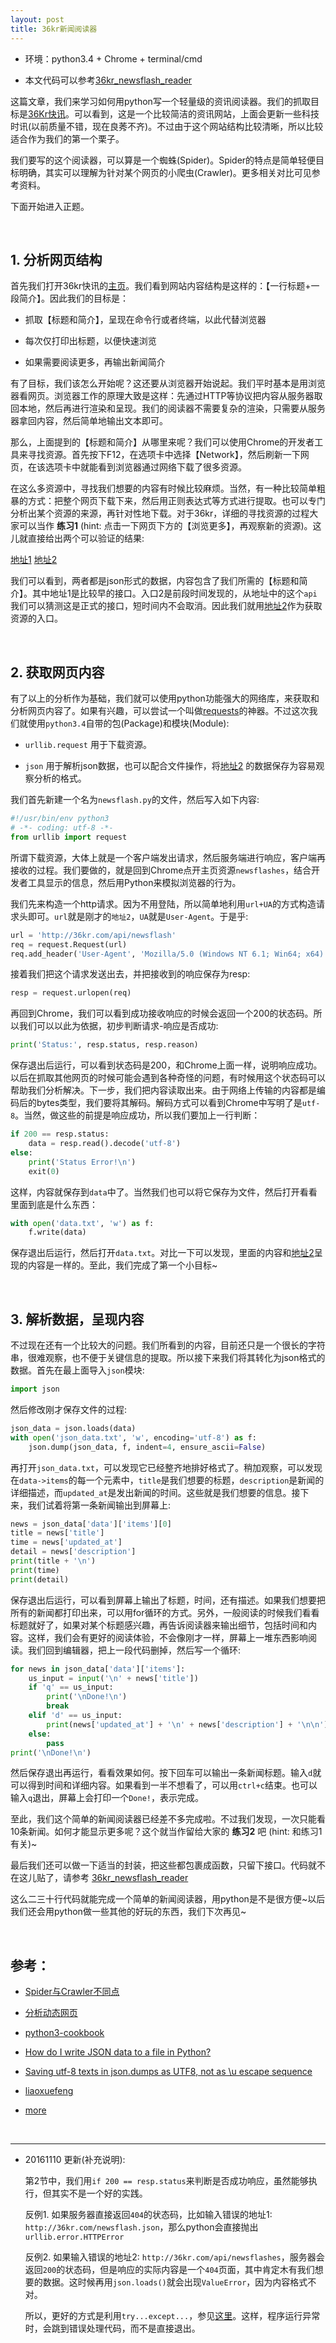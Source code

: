 ```yaml
---
layout: post
title: 36kr新闻阅读器
---
```



*	环境：python3.4 + Chrome + terminal/cmd

*	本文代码可以参考[36kr_newsflash_reader](https://github.com/jJayyyyyyy/36kr_newsflash_reader)

这篇文章，我们来学习如何用python写一个轻量级的资讯阅读器。我们的抓取目标是[36Kr快讯](http://36kr.com/newsflashes)。可以看到，这是一个比较简洁的资讯网站，上面会更新一些科技时讯(以前质量不错，现在良莠不齐)。不过由于这个网站结构比较清晰，所以比较适合作为我们的第一个栗子。

我们要写的这个阅读器，可以算是一个蜘蛛(Spider)。Spider的特点是简单轻便目标明确，其实可以理解为针对某个网页的小爬虫(Crawler)。更多相关对比可见参考资料。

下面开始进入正题。

<br/>

##	1. 分析网页结构

首先我们打开36kr快讯的[主页](http://36kr.com/newsflashes)。我们看到网站内容结构是这样的：【一行标题+一段简介】。因此我们的目标是：

*	抓取【标题和简介】，呈现在命令行或者终端，以此代替浏览器

*	每次仅打印出标题，以便快速浏览

*	如果需要阅读更多，再输出新闻简介

有了目标，我们该怎么开始呢？这还要从浏览器开始说起。我们平时基本是用浏览器看网页。浏览器工作的原理大致是这样：先通过HTTP等协议把内容从服务器取回本地，然后再进行渲染和呈现。我们的阅读器不需要复杂的渲染，只需要从服务器拿回内容，然后简单地输出文本即可。

那么，上面提到的【标题和简介】从哪里来呢？我们可以使用Chrome的开发者工具来寻找资源。首先按下F12，在选项卡中选择【Network】，然后刷新一下网页，在该选项卡中就能看到浏览器通过网络下载了很多资源。

在这么多资源中，寻找我们想要的内容有时候比较麻烦。当然，有一种比较简单粗暴的方式：把整个网页下载下来，然后用正则表达式等方式进行提取。也可以专门分析出某个资源的来源，再针对性地下载。对于36kr，详细的寻找资源的过程大家可以当作 **练习1** (hint: 点击一下网页下方的【浏览更多】，再观察新的资源)。这儿就直接给出两个可以验证的结果:

[地址1](http://36kr.com/newsflashes.json) [地址2](http://36kr.com/api/newsflash)

我们可以看到，两者都是json形式的数据，内容包含了我们所需的【标题和简介】。其中地址1是比较早的接口。入口2是前段时间发现的，从地址中的这个`api`我们可以猜测这是正式的接口，短时间内不会取消。因此我们就用[地址2](http://36kr.com/api/newsflash)作为获取资源的入口。

<br/>

##	2. 获取网页内容

有了以上的分析作为基础，我们就可以使用python功能强大的网络库，来获取和分析网页内容了。如果有兴趣，可以尝试一个叫做[requests](https://github.com/kennethreitz/requests)的神器。不过这次我们就使用`python3.4`自带的包(Package)和模块(Module):

*	`urllib.request` 用于下载资源。

*	`json` 用于解析json数据，也可以配合文件操作，将[地址2](http://36kr.com/api/newsflash) 的数据保存为容易观察分析的格式。

我们首先新建一个名为`newsflash.py`的文件，然后写入如下内容:

```python
#!/usr/bin/env python3
# -*- coding: utf-8 -*-
from urllib import request
```

所谓下载资源，大体上就是一个客户端发出请求，然后服务端进行响应，客户端再接收的过程。我们要做的，就是回到Chrome点开主页资源`newsflashes`，结合开发者工具显示的信息，然后用Python来模拟浏览器的行为。

我们先来构造一个http请求。因为不用登陆，所以简单地利用`url+UA`的方式构造请求头即可。`url`就是刚才的`地址2`，`UA`就是`User-Agent`。于是乎: 

```python
url = 'http://36kr.com/api/newsflash'
req = request.Request(url)
req.add_header('User-Agent', 'Mozilla/5.0 (Windows NT 6.1; Win64; x64) AppleWebKit/537.36 (KHTML, like Gecko) Chrome/54.0.2840.71 Safari/537.36')
```

接着我们把这个请求发送出去，并把接收到的响应保存为resp:

```python
resp = request.urlopen(req)
```

再回到Chrome，我们可以看到成功接收响应的时候会返回一个200的状态码。所以我们可以以此为依据，初步判断请求-响应是否成功:

```python
print('Status:', resp.status, resp.reason)
```

保存退出后运行，可以看到状态码是200，和Chrome上面一样，说明响应成功。以后在抓取其他网页的时候可能会遇到各种奇怪的问题，有时候用这个状态码可以帮助我们分析解决。下一步，我们把内容读取出来。由于网络上传输的内容都是编码后的bytes类型，我们要将其解码。解码方式可以看到Chrome中写明了是`utf-8`。当然，做这些的前提是响应成功，所以我们要加上一行判断：

```python
if 200 == resp.status:
	data = resp.read().decode('utf-8')
else:
	print('Status Error!\n')
	exit(0)
```

这样，内容就保存到`data`中了。当然我们也可以将它保存为文件，然后打开看看里面到底是什么东西：

```python
with open('data.txt', 'w') as f:
	f.write(data)
```

保存退出后运行，然后打开`data.txt`。对比一下可以发现，里面的内容和[地址2](http://36kr.com/api/newsflash)呈现的内容是一样的。至此，我们完成了第一个小目标~

<br/>

##	3. 解析数据，呈现内容

不过现在还有一个比较大的问题。我们所看到的内容，目前还只是一个很长的字符串，很难观察，也不便于关键信息的提取。所以接下来我们将其转化为json格式的数据。首先在最上面导入`json`模块:

```python
import json
```

然后修改刚才保存文件的过程:

```python
json_data = json.loads(data)
with open('json_data.txt', 'w', encoding='utf-8') as f:
	json.dump(json_data, f, indent=4, ensure_ascii=False)
```

再打开`json_data.txt`，可以发现它已经整齐地排好格式了。稍加观察，可以发现在`data->items`的每一个元素中，`title`是我们想要的标题，`description`是新闻的详细描述，而`updated_at`是发出新闻的时间。这些就是我们想要的信息。接下来，我们试着将第一条新闻输出到屏幕上:

```python
news = json_data['data']['items'][0]
title = news['title']
time = news['updated_at']
detail = news['description']
print(title + '\n')
print(time)
print(detail)
```

保存退出后运行，可以看到屏幕上输出了标题，时间，还有描述。如果我们想要把所有的新闻都打印出来，可以用for循环的方式。另外，一般阅读的时候我们看看标题就好了，如果对某个标题感兴趣，再告诉阅读器来输出细节，包括时间和内容。这样，我们会有更好的阅读体验，不会像刚才一样，屏幕上一堆东西影响阅读。我们回到编辑器，把上一段代码删掉，然后写一个循环:

```python
for news in json_data['data']['items']:
	us_input = input('\n' + news['title'])
	if 'q' == us_input:
		print('\nDone!\n')
		break
	elif 'd' == us_input:
		print(news['updated_at'] + '\n' + news['description'] + '\n\n')
	else:
		pass
print('\nDone!\n')
```

然后保存退出再运行，看看效果如何。按下回车可以输出一条新闻标题。输入`d`就可以得到时间和详细内容。如果看到一半不想看了，可以用`ctrl+c`结束。也可以输入`q`退出，屏幕上会打印一个`Done!`，表示完成。

至此，我们这个简单的新闻阅读器已经差不多完成啦。不过我们发现，一次只能看10条新闻。如何才能显示更多呢？这个就当作留给大家的 **练习2** 吧 (hint: 和练习1有关)~

最后我们还可以做一下适当的封装，把这些都包裹成函数，只留下接口。代码就不在这儿贴了，请参考 [36kr_newsflash_reader](https://github.com/jJayyyyyyy/36kr_newsflash_reader)

这么二三十行代码就能完成一个简单的新闻阅读器，用python是不是很方便~以后我们还会用python做一些其他的好玩的东西，我们下次再见~

<br/>

##	参考：

*	[Spider与Crawler不同点](http://www.admin5.com/article/20080825/100523.shtml)

*	[分析动态网页](https://www.zhihu.com/question/21471960/answer/81061538)

*	[python3-cookbook](http://python3-cookbook.readthedocs.io/zh_CN/latest/c06/p02_read-write_json_data.html)

*	[How do I write JSON data to a file in Python?](http://stackoverflow.com/questions/12309269/how-do-i-write-json-data-to-a-file-in-python)

*	[Saving utf-8 texts in json.dumps as UTF8, not as \u escape sequence](http://stackoverflow.com/questions/18337407/saving-utf-8-texts-in-json-dumps-as-utf8-not-as-u-escape-sequence)

*	[liaoxuefeng](http://www.liaoxuefeng.com/)

*	[more](https://github.com/jJayyyyyyy/36kr_newsflash_reader/)

<br/>

---

*	20161110 更新(补充说明): 
	
	第2节中，我们用`if 200 == resp.status`来判断是否成功响应，虽然能够执行，但其实不是一个好的实践。
	
	反例1. 如果服务器直接返回`404`的状态码，比如输入错误的地址1: `http://36kr.com/newsflash.json`，那么python会直接抛出`urllib.error.HTTPError`
	
	反例2. 如果输入错误的地址2: `http://36kr.com/api/newsflashes`，服务器会返回`200`的状态码，但是响应的实际内容是一个`404`页面，其中肯定木有我们想要的数据。这时候再用`json.loads()`就会出现`ValueError`，因为内容格式不对。
	
	所以，更好的方式是利用`try...except...`，参见[这里](http://www.liaoxuefeng.com/wiki/0014316089557264a6b348958f449949df42a6d3a2e542c000/00143191375461417a222c54b7e4d65b258f491c093a515000)。这样，程序运行异常时，会跳到错误处理代码，而不是直接退出。